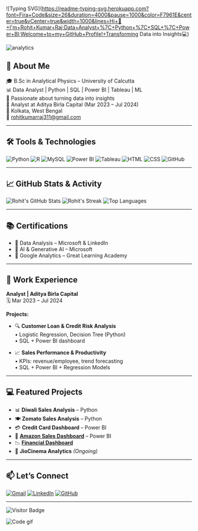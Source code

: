 ![Typing SVG](https://readme-typing-svg.herokuapp.com?font=Fira+Code&size=26&duration=4000&pause=1000&color=F7961E&center=true&vCenter=true&width=1000&lines=Hi+👋+I'm+Rohit+Kumar+Raj;Data+Analyst+%7C+Python+%7C+SQL+%7C+Power+BI;Welcome+to+my+GitHub+Profile!+Transforming Data into Insights💻)

![analytics](https://github.com/Rohit6917/Rohit6917/blob/main/assets/wave.svg)

## 🚀 About Me

🎓 B.Sc in Analytical Physics – University of Calcutta  
📊 Data Analyst | Python | SQL | Power BI | Tableau | ML  
🧠 Passionate about turning data into insights  
💼 Analyst at Aditya Birla Capital (Mar 2023 – Jul 2024)  
📍 Kolkata, West Bengal  
📧 rohitkumarraj311@gmail.com  

---

## 🛠️ Tools & Technologies

![Python](https://img.shields.io/badge/Python-3670A0?style=for-the-badge&logo=python&logoColor=white)
![R](https://img.shields.io/badge/R-276DC3?style=for-the-badge&logo=r&logoColor=white)
![MySQL](https://img.shields.io/badge/MySQL-00000F?style=for-the-badge&logo=mysql&logoColor=white)
![Power BI](https://img.shields.io/badge/Power%20BI-F2C811?style=for-the-badge&logo=powerbi&logoColor=black)
![Tableau](https://img.shields.io/badge/Tableau-E97627?style=for-the-badge&logo=tableau&logoColor=white)
![HTML](https://img.shields.io/badge/HTML-E34F26?style=for-the-badge&logo=html5&logoColor=white)
![CSS](https://img.shields.io/badge/CSS-1572B6?style=for-the-badge&logo=css3&logoColor=white)
![GitHub](https://img.shields.io/badge/GitHub-100000?style=for-the-badge&logo=github&logoColor=white)

---

## 📈 GitHub Stats & Activity

![Rohit's GitHub Stats](https://github-readme-stats.vercel.app/api?username=Rohit6917&show_icons=true&theme=radical&hide_border=true)
![Rohit's Streak](https://github-readme-streak-stats.herokuapp.com?user=Rohit6917&theme=radical&hide_border=true)
![Top Languages](https://github-readme-stats.vercel.app/api/top-langs/?username=Rohit6917&layout=compact&theme=radical&hide_border=true)

---

## 📚 Certifications

- 🏅 Data Analysis – Microsoft & LinkedIn
- 🏅 AI & Generative AI – Microsoft
- 🏅 Google Analytics – Great Learning Academy

---

## 💼 Work Experience

**Analyst | Aditya Birla Capital**  
🗓️ Mar 2023 – Jul 2024  

**Projects:**  
- 🔍 **Customer Loan & Credit Risk Analysis**  
  • Logistic Regression, Decision Tree (Python)  
  • SQL + Power BI dashboard  

- 📈 **Sales Performance & Productivity**  
  • KPIs: revenue/employee, trend forecasting  
  • SQL + Power BI + Regression Models  

---

## 💻 Featured Projects

- 📊 **Diwali Sales Analysis** – Python  
- 🍽️ **Zomato Sales Analysis** – Python  
- 💳 **Credit Card Dashboard** – Power BI  
- 🛒 [**Amazon Sales Dashboard**](https://github.com/Rohit6917/projects) – Power BI  
- 📉 [**Financial Dashboard**](https://github.com/Rohit6917/FINANCIAL-DASHBOARD?tab=readme-ov-file)  
- 🎥 **JioCinema Analytics** *(Ongoing)*

---

## 📫 Let’s Connect

[![Gmail](https://img.shields.io/badge/Gmail-rohitkumarraj311@gmail.com-D14836?style=for-the-badge&logo=gmail&logoColor=white)](mailto:rohitkumarraj311@gmail.com)
[![LinkedIn](https://img.shields.io/badge/LinkedIn-Rohit%20Kumar%20Raj-blue?style=for-the-badge&logo=linkedin&logoColor=white)](https://linkedin.com/in/rohitkumarraj)
[![GitHub](https://img.shields.io/badge/GitHub-Rohit6917-100000?style=for-the-badge&logo=github&logoColor=white)](https://github.com/Rohit6917)

---

![Visitor Badge](https://komarev.com/ghpvc/?username=Rohit6917&label=Profile%20Views&color=0e75b6&style=flat)

![Code gif](https://media.tenor.com/2uyENRmiUt0AAAAC/coding.gif)
